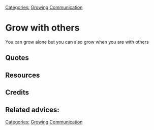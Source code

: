 [Categories:](../Categories/index.md) [Growing](../Categories/Growing.md) [Communication](../Categories/Communication.md)
# Grow with others

You can grow alone but you can also grow when you are with others

## Quotes

## Resources

## Credits

## Related advices:


[Categories:](../Categories/index.md) [Growing](../Categories/Growing.md) [Communication](../Categories/Communication.md)